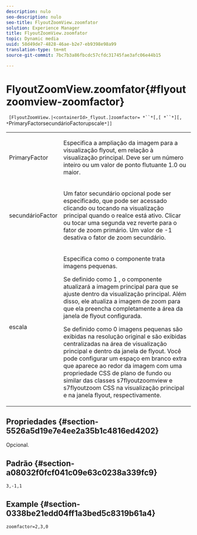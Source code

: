 ```yaml
---
description: nulo
seo-description: nulo
seo-title: FlyoutZoomView.zoomfator
solution: Experience Manager
title: FlyoutZoomView.zoomfator
topic: Dynamic media
uuid: 58d49de7-4828-46ae-b2e7-eb9398e98a99
translation-type: tm+mt
source-git-commit: 7bc7b3a86fbcdc57cfdc31745fae3afc06e44b15

---
```



# FlyoutZoomView.zoomfator{#flyoutzoomview-zoomfactor}

` [FlyoutZoomView.|<containerId>_flyout.]zoomfactor= *``*[,[ *``*][, *`PrimaryFactorsecundárioFactorupscale`*]]`

<table id="table_9B98C97485DD4DEB8A6ECBCE8DF6B886"> 
 <tbody> 
  <tr> 
   <td colname="col1"> <p> <span class="codeph"> <span class="varname"> PrimaryFactor</span></span> </p> </td> 
   <td colname="col2"> <p> Especifica a ampliação da imagem para a visualização flyout, em relação à visualização principal. Deve ser um número inteiro ou um valor de ponto flutuante <span class="codeph"> 1.0</span> ou maior. </p> </td> 
  </tr> 
  <tr> 
   <td colname="col1"> <p> <span class="codeph"> <span class="varname"> secundárioFactor</span></span> </p> </td> 
   <td colname="col2"> <p> Um fator secundário opcional pode ser especificado, que pode ser acessado clicando ou tocando na visualização principal quando o realce está ativo. Clicar ou tocar uma segunda vez reverte para o fator de zoom primário. Um valor de <span class="codeph"> -1</span> desativa o fator de zoom secundário. </p> </td> 
  </tr> 
  <tr> 
   <td colname="col1"> <p><span class="codeph"><span class="varname"> escala</span></span> </p> </td> 
   <td colname="col2"> <p>Especifica como o componente trata imagens pequenas. </p> <p>Se definido como <span class="codeph"> 1</span> , o componente atualizará a imagem principal para que se ajuste dentro da visualização principal. Além disso, ele atualiza a imagem de zoom para que ela preencha completamente a área da janela de flyout configurada. </p> <p>Se definido como <span class="codeph"> 0</span> imagens pequenas são exibidas na resolução original e são exibidas centralizadas na área de visualização principal e dentro da janela de flyout. Você pode configurar um espaço em branco extra que aparece ao redor da imagem com uma propriedade CSS de plano de fundo ou similar das classes <span class="codeph"> s7flyoutzoomview</span> e <span class="codeph"> s7flyoutzoom</span> CSS na visualização principal e na janela flyout, respectivamente. </p> </td> 
  </tr> 
 </tbody> 
</table>

## Propriedades {#section-5526a5d19e7e4ee2a35b1c4816ed4202}

Opcional.

## Padrão {#section-a08032f0fcf041c09e63c0238a339fc9}

`3,-1,1`

## Example {#section-0338be21edd04ff1a3bed5c8319b61a4}

`zoomfactor=2,3,0`
